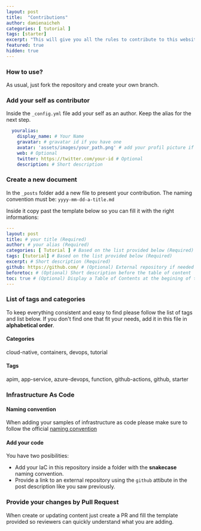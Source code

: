 ```yaml
---
layout: post
title:  "Contributions"
author: damienaicheh
categories: [ tutorial ]
tags: [starter]
excerpt: "This will give you all the rules to contribute to this website"
featured: true
hidden: true
---
```


### How to use?

As usual, just fork the repository and create your own branch.

### Add your self as contributor

Inside the `_config.yml` file add your self as an author. Keep the alias for the next step.

```yml
  youralias:
    display_name: # Your Name
    gravatar: # gravatar id if you have one
    avatar: 'assets/images/your_path.png' # add your profil picture if you don't have a gravatar id
    web: # Optional
    twitter: https://twitter.com/your-id # Optional
    description: # Short description
```

### Create a new document

In the `_posts` folder add a new file to present your contribution. The naming convention must be:
`yyyy-mm-dd-a-title.md`

Inside it copy past the template below so you can fill it with the right informations:

```yml
---
layout: post
title: # your title (Required)
author: # your alias (Required)
categories: [ Tutorial ] # Based on the list provided below (Required)
tags: [tutorial] # Based on the list provided below (Required)
excerpt: # Short description (Required)
github: https://github.com/ # (Optional) External repository if needed
beforetoc: # (Optional) Short description before the table of content
toc: true # (Optional) Display a Table of Contents at the begining of the post
---
``` 

### List of tags and categories

To keep everything consistent and easy to find please follow the list of tags and list below. If you don't find one that fit your needs, add it in this file in **alphabetical order**.

#### Categories

cloud-native, containers, devops, tutorial

#### Tags

apim, app-service, azure-devops, function, github-actions, github, starter

### Infrastructure As Code

#### Naming convention

When adding your samples of infrastructure as code please make sure to follow the official [naming convention](https://learn.microsoft.com/en-us/azure/cloud-adoption-framework/ready/azure-best-practices/)

#### Add your code

You have two posibilities:
- Add your IaC in this repository inside a folder with the **snakecase** naming convention.
- Provide a link to an external repository using the `github` attibute in the post description like you saw previously.

### Provide your changes by Pull Request

When create or updating content just create a PR and fill the template provided so reviewers can quickly understand what you are adding.
